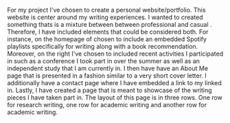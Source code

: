 For my project I've chosen to create a personal website/portfolio. This website is center around my writing experiences. I wanted to created something thats is a mixture between between professional and casual . Therefore, I have included elements that could be considered both. For instance, on the homepage of chosen to include an embedded Spotify playlists specifically for writing along with a book recommendation. Moreover, on the right I've chosen to included recent activities I participated in such as a conference I took part in over the summer as well as an independent study that I am currently in. I then have have an About Me page that is presented in a fashion similar to a very short cover letter. I additionally have a contact page where I have embedded a link to my linked in. Lastly, I have created a page that is meant to showcase of the writing pieces I have taken part in. The layout of this page is in three rows. One row for research writing, one row for academic writing and another row for academic writing.

